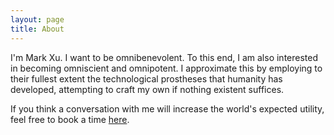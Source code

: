 ```yaml
---
layout: page
title: About
---
```


I'm Mark Xu. I want to be omnibenevolent. To this end, I am also interested in becoming omniscient and omnipotent. I approximate this by employing to their fullest extent the technological prostheses that humanity has developed, attempting to craft my own if nothing existent suffices.

If you think a conversation with me will increase the world's expected utility, feel free to book a time [here](https://calendly.com/markxu/30min).
